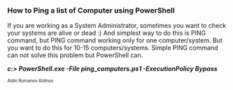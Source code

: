 ### How to Ping a list of Computer using PowerShell

If you are working as a System Administrator, sometimes you want to check your systems are alive or dead :) 
And simplest way to do this is PING command, but PING command working only for one computer/system. 
But you want to do this for 10-15 computers/systems.
Simple PING command can not solve this problem but PowerShell can.

***c:\>  PowerShell.exe -File ping_computers.ps1 -ExecutionPolicy Bypass***

<sub><sup> Aldin Romanov Aldinov </sup></sub>

